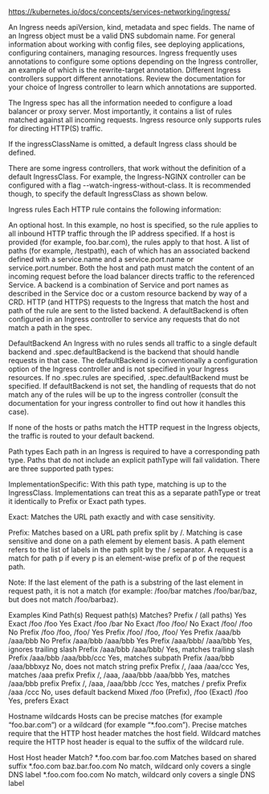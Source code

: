 https://kubernetes.io/docs/concepts/services-networking/ingress/

An Ingress needs apiVersion, kind, metadata and spec fields. The name of an Ingress object must be a valid DNS subdomain name. For general information about working with config files, see deploying applications, configuring containers, managing resources. Ingress frequently uses annotations to configure some options depending on the Ingress controller, an example of which is the rewrite-target annotation. Different Ingress controllers support different annotations. Review the documentation for your choice of Ingress controller to learn which annotations are supported.

The Ingress spec has all the information needed to configure a load balancer or proxy server. Most importantly, it contains a list of rules matched against all incoming requests. Ingress resource only supports rules for directing HTTP(S) traffic.

If the ingressClassName is omitted, a default Ingress class should be defined.

There are some ingress controllers, that work without the definition of a default IngressClass. For example, the Ingress-NGINX controller can be configured with a flag --watch-ingress-without-class. It is recommended though, to specify the default IngressClass as shown below.

Ingress rules 
Each HTTP rule contains the following information:

An optional host. In this example, no host is specified, so the rule applies to all inbound HTTP traffic through the IP address specified. If a host is provided (for example, foo.bar.com), the rules apply to that host.
A list of paths (for example, /testpath), each of which has an associated backend defined with a service.name and a service.port.name or service.port.number. Both the host and path must match the content of an incoming request before the load balancer directs traffic to the referenced Service.
A backend is a combination of Service and port names as described in the Service doc or a custom resource backend by way of a CRD. HTTP (and HTTPS) requests to the Ingress that match the host and path of the rule are sent to the listed backend.
A defaultBackend is often configured in an Ingress controller to service any requests that do not match a path in the spec.

DefaultBackend
An Ingress with no rules sends all traffic to a single default backend and .spec.defaultBackend is the backend that should handle requests in that case. The defaultBackend is conventionally a configuration option of the Ingress controller and is not specified in your Ingress resources. If no .spec.rules are specified, .spec.defaultBackend must be specified. If defaultBackend is not set, the handling of requests that do not match any of the rules will be up to the ingress controller (consult the documentation for your ingress controller to find out how it handles this case).

If none of the hosts or paths match the HTTP request in the Ingress objects, the traffic is routed to your default backend.

Path types 
Each path in an Ingress is required to have a corresponding path type. Paths that do not include an explicit pathType will fail validation. There are three supported path types:

ImplementationSpecific: With this path type, matching is up to the IngressClass. Implementations can treat this as a separate pathType or treat it identically to Prefix or Exact path types.

Exact: Matches the URL path exactly and with case sensitivity.

Prefix: Matches based on a URL path prefix split by /. Matching is case sensitive and done on a path element by element basis. A path element refers to the list of labels in the path split by the / separator. A request is a match for path p if every p is an element-wise prefix of p of the request path.

Note: If the last element of the path is a substring of the last element in request path, it is not a match (for example: /foo/bar matches /foo/bar/baz, but does not match /foo/barbaz).

Examples
Kind	Path(s)	Request path(s)	Matches?
Prefix	/	(all paths)	Yes
Exact	/foo	/foo	Yes
Exact	/foo	/bar	No
Exact	/foo	/foo/	No
Exact	/foo/	/foo	No
Prefix	/foo	/foo, /foo/	Yes
Prefix	/foo/	/foo, /foo/	Yes
Prefix	/aaa/bb	/aaa/bbb	No
Prefix	/aaa/bbb	/aaa/bbb	Yes
Prefix	/aaa/bbb/	/aaa/bbb	Yes, ignores trailing slash
Prefix	/aaa/bbb	/aaa/bbb/	Yes, matches trailing slash
Prefix	/aaa/bbb	/aaa/bbb/ccc	Yes, matches subpath
Prefix	/aaa/bbb	/aaa/bbbxyz	No, does not match string prefix
Prefix	/, /aaa	/aaa/ccc	Yes, matches /aaa prefix
Prefix	/, /aaa, /aaa/bbb	/aaa/bbb	Yes, matches /aaa/bbb prefix
Prefix	/, /aaa, /aaa/bbb	/ccc	Yes, matches / prefix
Prefix	/aaa	/ccc	No, uses default backend
Mixed	/foo (Prefix), /foo (Exact)	/foo	Yes, prefers Exact

Hostname wildcards
Hosts can be precise matches (for example “foo.bar.com”) or a wildcard (for example “*.foo.com”). Precise matches require that the HTTP host header matches the host field. Wildcard matches require the HTTP host header is equal to the suffix of the wildcard rule.

Host	Host header	Match?
*.foo.com	bar.foo.com	Matches based on shared suffix
*.foo.com	baz.bar.foo.com	No match, wildcard only covers a single DNS label
*.foo.com	foo.com	No match, wildcard only covers a single DNS label